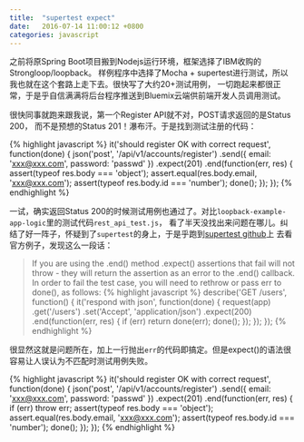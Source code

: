 ```yaml
---
title:  "supertest expect"
date:   2016-07-14 11:00:12 +0800
categories: javascript
---
```


之前将原Spring Boot项目搬到Nodejs运行环境，框架选择了IBM收购的Strongloop/loopback。
样例程序中选择了Mocha + supertest进行测试，所以我也就在这个套路上走下去。很快写了大约20+测试用例，
一切跑起来都很正常，于是乎自信满满将后台程序推送到Bluemix云端供前端开发人员调用测试。

很快同事就跑来跟我说，第一个Register API就不对，POST请求返回的是Status 200，
而不是预想的Status 201！瀑布汗。于是找到测试注册的代码：

{% highlight javascript %}
it('should register OK with correct request', function(done) {
    json('post', '/api/v1/accounts/register')
      .send({
        email: 'xxx@xxx.com',
        password: 'passwd'
      })
      .expect(201)
      .end(function(err, res) {
        assert(typeof res.body === 'object');
        assert.equal(res.body.email, 'xxx@xxx.com');
        assert(typeof res.body.id === 'number');
        done();
      });
  });
{% endhighlight %}


一试，确实返回Status 200的时候测试用例也通过了。对比`loopback-example-app-logic`里的测试代码`rest_api_test.js`，
看了半天没找出来问题在哪儿。纠结了好一阵子，怀疑到了`supertest`的身上，于是乎跑到[supertest github][supertest-gh]上
去看官方例子，发现这么一段话：

> If you are using the .end() method .expect() assertions that fail will not throw - they will return the
> assertion as an error to the .end() callback. In order to fail the test case, you will need to rethrow
> or pass err to done(), as follows:
{% highlight javascript %}
describe('GET /users', function() {
  it('respond with json', function(done) {
    request(app)
      .get('/users')
      .set('Accept', 'application/json')
      .expect(200)
      .end(function(err, res) {
        if (err) return done(err);
        done();
      });
  });
});
{% endhighlight %}

很显然这就是问题所在，加上一行抛出`err`的代码即搞定。但是expect()的语法很容易让人误认为不匹配时测试用例失败。

{% highlight javascript %}
it('should register OK with correct request', function(done) {
    json('post', '/api/v1/accounts/register')
      .send({
        email: 'xxx@xxx.com',
        password: 'passwd'
      })
      .expect(201)
      .end(function(err, res) {
        if (err) throw err;
        assert(typeof res.body === 'object');
        assert.equal(res.body.email, 'xxx@xxx.com');
        assert(typeof res.body.id === 'number');
        done();
      });
  });
{% endhighlight %}

[supertest-gh]:https://github.com/visionmedia/supertest
